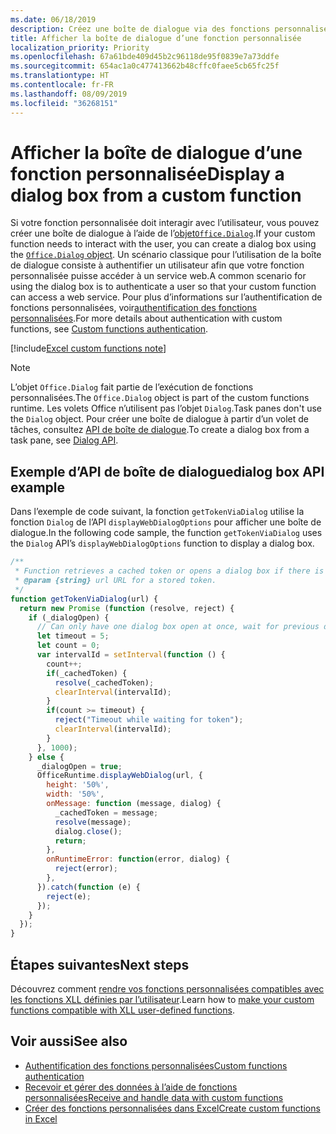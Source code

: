 ```yaml
---
ms.date: 06/18/2019
description: Créez une boîte de dialogue via des fonctions personnalisées dans Excel à l’aide de JavaScript.
title: Afficher la boîte de dialogue d’une fonction personnalisée
localization_priority: Priority
ms.openlocfilehash: 67a61bde409d45b2c96118de95f0839e7a73ddfe
ms.sourcegitcommit: 654ac1a0c477413662b48cffc0faee5cb65fc25f
ms.translationtype: HT
ms.contentlocale: fr-FR
ms.lasthandoff: 08/09/2019
ms.locfileid: "36268151"
---
```

# <a name="display-a-dialog-box-from-a-custom-function"></a><span data-ttu-id="90237-103">Afficher la boîte de dialogue d’une fonction personnalisée</span><span class="sxs-lookup"><span data-stu-id="90237-103">Display a dialog box from a custom function</span></span>

<span data-ttu-id="90237-104">Si votre fonction personnalisée doit interagir avec l’utilisateur, vous pouvez créer une boîte de dialogue à l’aide de l’[objet`Office.Dialog`](/javascript/api/office-runtime/officeruntime.dialog).</span><span class="sxs-lookup"><span data-stu-id="90237-104">If your custom function needs to interact with the user, you can create a dialog box using the [`Office.Dialog` object](/javascript/api/office-runtime/officeruntime.dialog).</span></span> <span data-ttu-id="90237-105">Un scénario classique pour l’utilisation de la boîte de dialogue consiste à authentifier un utilisateur afin que votre fonction personnalisée puisse accéder à un service web.</span><span class="sxs-lookup"><span data-stu-id="90237-105">A common scenario for using the dialog box is to authenticate a user so that your custom function can access a web service.</span></span> <span data-ttu-id="90237-106">Pour plus d’informations sur l’authentification de fonctions personnalisées, voir[authentification des fonctions personnalisées](./custom-functions-authentication.md).</span><span class="sxs-lookup"><span data-stu-id="90237-106">For more details about authentication with custom functions, see [Custom functions authentication](./custom-functions-authentication.md).</span></span>

[!include[Excel custom functions note](../includes/excel-custom-functions-note.md)]

>[!NOTE]
> <span data-ttu-id="90237-107">L’objet `Office.Dialog` fait partie de l’exécution de fonctions personnalisées.</span><span class="sxs-lookup"><span data-stu-id="90237-107">The `Office.Dialog` object is part of the custom functions runtime.</span></span> <span data-ttu-id="90237-108">Les volets Office n’utilisent pas l’objet `Dialog`.</span><span class="sxs-lookup"><span data-stu-id="90237-108">Task panes don't use the `Dialog` object.</span></span> <span data-ttu-id="90237-109">Pour créer une boîte de dialogue à partir d’un volet de tâches, consultez [API de boîte de dialogue](/office/dev/add-ins/develop/dialog-api-in-office-add-ins).</span><span class="sxs-lookup"><span data-stu-id="90237-109">To create a dialog box from a task pane, see [Dialog API](/office/dev/add-ins/develop/dialog-api-in-office-add-ins).</span></span>

## <a name="dialog-box-api-example"></a><span data-ttu-id="90237-110">Exemple d’API de boîte de dialogue</span><span class="sxs-lookup"><span data-stu-id="90237-110">dialog box API example</span></span>

<span data-ttu-id="90237-111">Dans l’exemple de code suivant, la fonction `getTokenViaDialog` utilise la fonction `Dialog` de l’API `displayWebDialogOptions` pour afficher une boîte de dialogue.</span><span class="sxs-lookup"><span data-stu-id="90237-111">In the following code sample, the function `getTokenViaDialog` uses the `Dialog` API’s `displayWebDialogOptions` function to display a dialog box.</span></span>

```js
/**
 * Function retrieves a cached token or opens a dialog box if there is no saved token. Note that this is not a sufficient example of authentication but is intended to show the capabilities of the Dialog object.
 * @param {string} url URL for a stored token.
 */
function getTokenViaDialog(url) {
  return new Promise (function (resolve, reject) {
    if (_dialogOpen) {
      // Can only have one dialog box open at once, wait for previous dialog box's token
      let timeout = 5;
      let count = 0;
      var intervalId = setInterval(function () {
        count++;
        if(_cachedToken) {
          resolve(_cachedToken);
          clearInterval(intervalId);
        }
        if(count >= timeout) {
          reject("Timeout while waiting for token");
          clearInterval(intervalId);
        }
      }, 1000);
    } else {
      _dialogOpen = true;
      OfficeRuntime.displayWebDialog(url, {
        height: '50%',
        width: '50%',
        onMessage: function (message, dialog) {
          _cachedToken = message;
          resolve(message);
          dialog.close();
          return;
        },
        onRuntimeError: function(error, dialog) {
          reject(error);
        },
      }).catch(function (e) {
        reject(e);
      });
    }
  });
}
```

## <a name="next-steps"></a><span data-ttu-id="90237-112">Étapes suivantes</span><span class="sxs-lookup"><span data-stu-id="90237-112">Next steps</span></span>
<span data-ttu-id="90237-113">Découvrez comment [rendre vos fonctions personnalisées compatibles avec les fonctions XLL définies par l’utilisateur](make-custom-functions-compatible-with-xll-udf.md).</span><span class="sxs-lookup"><span data-stu-id="90237-113">Learn how to [make your custom functions compatible with XLL user-defined functions](make-custom-functions-compatible-with-xll-udf.md).</span></span>

## <a name="see-also"></a><span data-ttu-id="90237-114">Voir aussi</span><span class="sxs-lookup"><span data-stu-id="90237-114">See also</span></span>

* [<span data-ttu-id="90237-115">Authentification des fonctions personnalisées</span><span class="sxs-lookup"><span data-stu-id="90237-115">Custom functions authentication</span></span>](custom-functions-authentication.md)
* [<span data-ttu-id="90237-116">Recevoir et gérer des données à l’aide de fonctions personnalisées</span><span class="sxs-lookup"><span data-stu-id="90237-116">Receive and handle data with custom functions</span></span>](custom-functions-web-reqs.md)
* [<span data-ttu-id="90237-117">Créer des fonctions personnalisées dans Excel</span><span class="sxs-lookup"><span data-stu-id="90237-117">Create custom functions in Excel</span></span>](custom-functions-overview.md)
